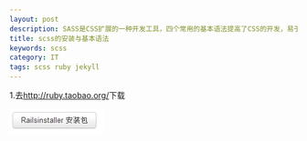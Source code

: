 ```yaml
---
layout: post
description: SASS是CSS扩展的一种开发工具，四个常用的基本语法提高了CSS的开发，易于维护。sass是用ruby语言开发的所以在安装sass前必须先安装ruby.
title: scss的安装与基本语法
keywords: scss
category: IT
tags: scss ruby jekyll 
---
```




<p>1.去<a href="#">http://ruby.taobao.org/</a>下载</p>
<img src="img/r1.jpg" />